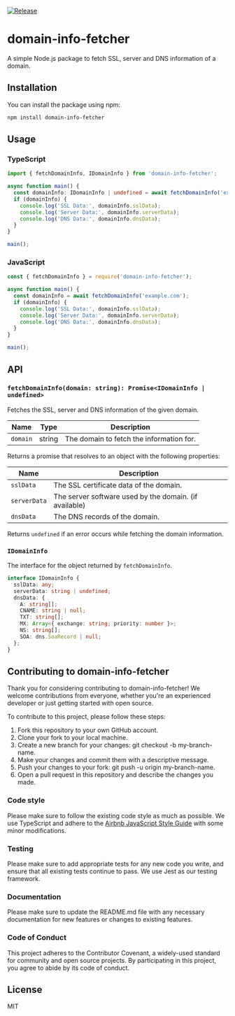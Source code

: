 [![Release](https://github.com/marcelbaklouti/domain-info-fetcher/actions/workflows/release.yml/badge.svg?branch=main)](https://github.com/marcelbaklouti/domain-info-fetcher/actions/workflows/release.yml)

# domain-info-fetcher

A simple Node.js package to fetch SSL, server and DNS information of a domain.

## Installation

You can install the package using npm:

```bash
npm install domain-info-fetcher
```

## Usage

### TypeScript

```typescript
import { fetchDomainInfo, IDomainInfo } from 'domain-info-fetcher';

async function main() {
  const domainInfo: IDomainInfo | undefined = await fetchDomainInfo('example.com');
  if (domainInfo) {
    console.log('SSL Data:', domainInfo.sslData);
    console.log('Server Data:', domainInfo.serverData);
    console.log('DNS Data:', domainInfo.dnsData);
  }
}

main();
```

### JavaScript

```javascript
const { fetchDomainInfo } = require('domain-info-fetcher');

async function main() {
  const domainInfo = await fetchDomainInfo('example.com');
  if (domainInfo) {
    console.log('SSL Data:', domainInfo.sslData);
    console.log('Server Data:', domainInfo.serverData);
    console.log('DNS Data:', domainInfo.dnsData);
  }
}

main();
```

## API

### `fetchDomainInfo(domain: string): Promise<IDomainInfo | undefined>`

Fetches the SSL, server and DNS information of the given domain.

| Name | Type | Description |
| --- | --- | --- |
| `domain` | string | The domain to fetch the information for. |

Returns a promise that resolves to an object with the following properties:

| Name | Description |
| --- | --- |
| `sslData` | The SSL certificate data of the domain. |
| `serverData` | The server software used by the domain. (if available) |
| `dnsData` | The DNS records of the domain. |

Returns `undefined` if an error occurs while fetching the domain information.

### `IDomainInfo`

The interface for the object returned by `fetchDomainInfo`.

```typescript
interface IDomainInfo {
  sslData: any;
  serverData: string | undefined;
  dnsData: {
    A: string[];
    CNAME: string | null;
    TXT: string[];
    MX: Array<{ exchange: string; priority: number }>;
    NS: string[];
    SOA: dns.SoaRecord | null;
  };
}
```

## Contributing to domain-info-fetcher

Thank you for considering contributing to domain-info-fetcher! We welcome contributions from everyone, whether you're an experienced developer or just getting started with open source.

To contribute to this project, please follow these steps:

1. Fork this repository to your own GitHub account.
2. Clone your fork to your local machine.
3. Create a new branch for your changes: git checkout -b my-branch-name.
4. Make your changes and commit them with a descriptive message.
5. Push your changes to your fork: git push -u origin my-branch-name.
6. Open a pull request in this repository and describe the changes you made.

### Code style

Please make sure to follow the existing code style as much as possible. We use TypeScript and adhere to the [Airbnb JavaScript Style Guide](https://github.com/airbnb/javascript#readme) with some minor modifications.

### Testing

Please make sure to add appropriate tests for any new code you write, and ensure that all existing tests continue to pass. We use Jest as our testing framework.

### Documentation

Please make sure to update the README.md file with any necessary documentation for new features or changes to existing features.

### Code of Conduct

This project adheres to the Contributor Covenant, a widely-used standard for community and open source projects. By participating in this project, you agree to abide by its code of conduct.

## License

MIT
